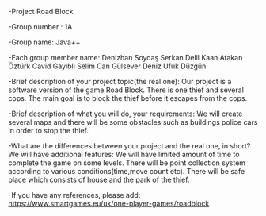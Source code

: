 -Project Road Block

-Group number : 1A

-Group name: Java++

-Each group member name:
Denizhan Soydaş
Serkan Delil
Kaan Atakan Öztürk
Cavid Gayıblı
Selim Can Gülsever
Deniz Ufuk Düzgün

-Brief description of your project topic(the real one):
Our project is a software version of the game Road Block. There is one thief and several cops. The main goal is to block the thief before it escapes from the cops.

-Brief description of what you will do, your requirements:
We will create several maps and there will be some obstacles such as buildings police cars in order to stop the thief.

-What are the differences between your project and the real one, in short?
We will have additional features:
We will have limited amount of time to complete the game on some levels.
There will be point collection system according to various conditions(time,move count etc).
There will be safe place which  consists of house and the park of the thief.


-If you have any references, please add:
https://www.smartgames.eu/uk/one-player-games/roadblock 

